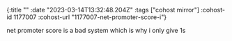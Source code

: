 {:title ""
 :date "2023-03-14T13:32:48.204Z"
 :tags ["cohost mirror"]
 :cohost-id 1177007
 :cohost-url "1177007-net-promoter-score-i"}

net promoter score is a bad system which is why i only give 1s